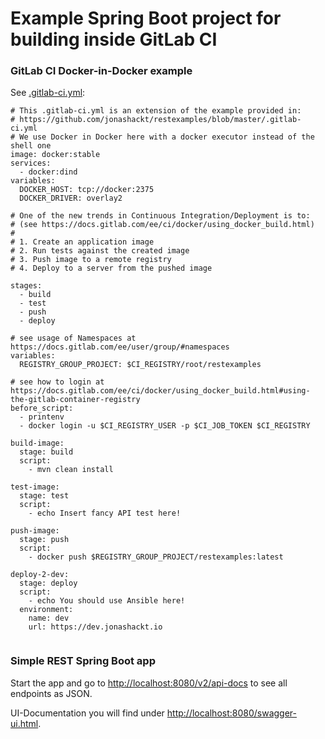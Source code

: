 Example Spring Boot project for building inside GitLab CI
=============================

### GitLab CI Docker-in-Docker example

See [.gitlab-ci.yml](.gitlab-ci.yml):

```
# This .gitlab-ci.yml is an extension of the example provided in: 
# https://github.com/jonashackt/restexamples/blob/master/.gitlab-ci.yml
# We use Docker in Docker here with a docker executor instead of the shell one
image: docker:stable
services:
  - docker:dind
variables:
  DOCKER_HOST: tcp://docker:2375
  DOCKER_DRIVER: overlay2

# One of the new trends in Continuous Integration/Deployment is to:
# (see https://docs.gitlab.com/ee/ci/docker/using_docker_build.html)
#
# 1. Create an application image
# 2. Run tests against the created image
# 3. Push image to a remote registry
# 4. Deploy to a server from the pushed image

stages:
  - build
  - test
  - push
  - deploy

# see usage of Namespaces at https://docs.gitlab.com/ee/user/group/#namespaces
variables:
  REGISTRY_GROUP_PROJECT: $CI_REGISTRY/root/restexamples

# see how to login at https://docs.gitlab.com/ee/ci/docker/using_docker_build.html#using-the-gitlab-container-registry
before_script:
  - printenv
  - docker login -u $CI_REGISTRY_USER -p $CI_JOB_TOKEN $CI_REGISTRY

build-image:
  stage: build
  script:
    - mvn clean install

test-image:
  stage: test
  script:
    - echo Insert fancy API test here!

push-image:
  stage: push
  script:
    - docker push $REGISTRY_GROUP_PROJECT/restexamples:latest

deploy-2-dev:
  stage: deploy
  script:
    - echo You should use Ansible here!
  environment:
    name: dev
    url: https://dev.jonashackt.io


```


### Simple REST Spring Boot app

Start the app and go to [http://localhost:8080/v2/api-docs](http://localhost:8080/v2/api-docs) to see all endpoints as JSON.

UI-Documentation you will find under [http://localhost:8080/swagger-ui.html](http://localhost:8080/swagger-ui.html).
